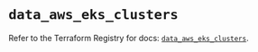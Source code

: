 # `data_aws_eks_clusters`

Refer to the Terraform Registry for docs: [`data_aws_eks_clusters`](https://registry.terraform.io/providers/hashicorp/aws/6.11.0/docs/data-sources/eks_clusters).
